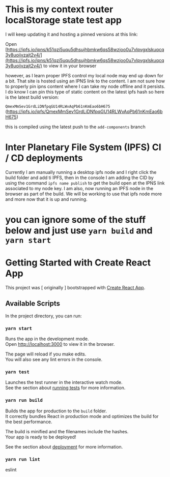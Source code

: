 # This is my context router localStorage state test app

I will keep updating it and hosting a pinned versions at this link:

Open [https://ipfs.io/ipns/k51qzi5uqu5dhsujhbmkw6qs58wzjoo0u7vlpvgxlskuqcq3y8uoijvzajt2v4/](https://ipfs.io/ipns/k51qzi5uqu5dhsujhbmkw6qs58wzjoo0u7vlpvgxlskuqcq3y8uoijvzajt2v4/) to view it in your browser

however, as I learn proper IPFS control my local node may end up down for a bit. That site is hosted
using an IPNS link to the content. I am not sure how to properly pin ipns content where I can take
my node offline and it persists. I do know I can pin this type of static content on the
latest ipfs hash so here is the latest build version:

`QmexMmSev1GrdLiDNfpqGU14RLWvAqPb61nKmEao6bH675` (https://ipfs.io/ipfs/QmexMmSev1GrdLiDNfpqGU14RLWvAqPb61nKmEao6bH675)

this is compiled using the latest push to the `add-components` branch

# Inter Planetary File System (IPFS) CI / CD deployments

Currently I am manually running a desktop ipfs node and I right click the build folder and add ti IPFS, then
in the console I am adding the CID by using the command `ipfs name publish`  to get the build open at the
IPNS link associated to my node key. I am also, now running an IPFS node in the browser as part of the build.
We will be working to use that ipfs node more and more now that it is up and running.

# you can ignore some of the stuff below and just use `yarn build` and  `yarn start`

# Getting Started with Create React App

This project was [ originally ] bootstrapped with [Create React App](https://github.com/facebook/create-react-app).

## Available Scripts

In the project directory, you can run:

### `yarn start`

Runs the app in the development mode.\
Open [http://localhost:3000](http://localhost:3000) to view it in the browser.

The page will reload if you make edits.\
You will also see any lint errors in the console.

### `yarn test`

Launches the test runner in the interactive watch mode.\
See the section about [running tests](https://facebook.github.io/create-react-app/docs/running-tests) for more information.

### `yarn run build`

Builds the app for production to the `build` folder.\
It correctly bundles React in production mode and optimizes the build for the best performance.

The build is minified and the filenames include the hashes.\
Your app is ready to be deployed!

See the section about [deployment](https://facebook.github.io/create-react-app/docs/deployment) for more information.

### `yarn run lint`

eslint
